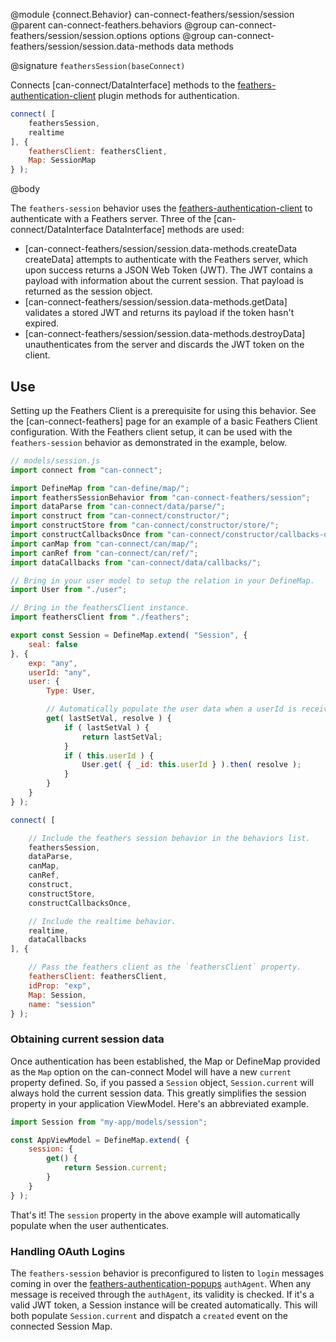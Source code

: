 @module {connect.Behavior} can-connect-feathers/session/session
@parent can-connect-feathers.behaviors
@group can-connect-feathers/session/session.options options
@group can-connect-feathers/session/session.data-methods data methods

@signature `feathersSession(baseConnect)`

Connects [can-connect/DataInterface] methods to the [feathers-authentication-client](https://github.com/feathersjs/feathers-authentication-client) plugin methods for authentication.

```js
connect( [
	feathersSession,
	realtime
], {
	feathersClient: feathersClient,
	Map: SessionMap
} );
``` 

@body

The `feathers-session` behavior uses the [feathers-authentication-client](https://github.com/feathersjs/feathers-authentication-client) to authenticate with a Feathers server.  Three of the [can-connect/DataInterface DataInterface] methods are used:

 - [can-connect-feathers/session/session.data-methods.createData createData] attempts to authenticate with the Feathers server, which upon success returns a JSON Web Token (JWT).  The JWT contains a payload with information about the current session.  That payload is returned as the session object.
 - [can-connect-feathers/session/session.data-methods.getData] validates a stored JWT and returns its payload if the token hasn't expired.
 - [can-connect-feathers/session/session.data-methods.destroyData] unauthenticates from the server and discards the JWT token on the client.

## Use

Setting up the Feathers Client is a prerequisite for using this behavior.  See the [can-connect-feathers] page for an example of a basic Feathers Client configuration.  With the Feathers client setup, it can be used with the `feathers-session` behavior as demonstrated in the example, below.

```js
// models/session.js
import connect from "can-connect";

import DefineMap from "can-define/map/";
import feathersSessionBehavior from "can-connect-feathers/session";
import dataParse from "can-connect/data/parse/";
import construct from "can-connect/constructor/";
import constructStore from "can-connect/constructor/store/";
import constructCallbacksOnce from "can-connect/constructor/callbacks-once/";
import canMap from "can-connect/can/map/";
import canRef from "can-connect/can/ref/";
import dataCallbacks from "can-connect/data/callbacks/";

// Bring in your user model to setup the relation in your DefineMap.
import User from "./user";

// Bring in the feathersClient instance.
import feathersClient from "./feathers";

export const Session = DefineMap.extend( "Session", {
	seal: false
}, {
	exp: "any",
	userId: "any",
	user: {
		Type: User,

		// Automatically populate the user data when a userId is received.
		get( lastSetVal, resolve ) {
			if ( lastSetVal ) {
				return lastSetVal;
			}
			if ( this.userId ) {
				User.get( { _id: this.userId } ).then( resolve );
			}
		}
	}
} );

connect( [

	// Include the feathers session behavior in the behaviors list.
	feathersSession,
	dataParse,
	canMap,
	canRef,
	construct,
	constructStore,
	constructCallbacksOnce,

	// Include the realtime behavior.
	realtime,
	dataCallbacks
], {

	// Pass the feathers client as the `feathersClient` property.
	feathersClient: feathersClient,
	idProp: "exp",
	Map: Session,
	name: "session"
} );
```

### Obtaining current session data

Once authentication has been established, the Map or DefineMap provided as the `Map` option on the can-connect Model will have a new `current` property defined.  So, if you passed a `Session` object, `Session.current` will always hold the current session data.  This greatly simplifies the session property in your application ViewModel.  Here's an abbreviated example.

```js
import Session from "my-app/models/session";

const AppViewModel = DefineMap.extend( {
	session: {
		get() {
			return Session.current;
		}
	}
} );
```

That's it!  The `session` property in the above example will automatically populate when the user authenticates.

### Handling OAuth Logins

The `feathers-session` behavior is preconfigured to listen to `login` messages coming in over the [feathers-authentication-popups](https://github.com/feathersjs/feathers-authentication-popups) `authAgent`.  When any message is received through the `authAgent`, its validity is checked.  If it's a valid JWT token, a Session instance will be created automatically.  This will both populate `Session.current` and dispatch a `created` event on the connected Session Map.
